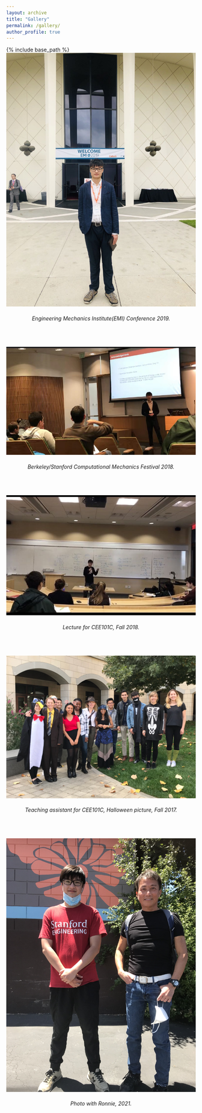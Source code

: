 ```yaml
---
layout: archive
title: "Gallery"
permalink: /gallery/
author_profile: true
---
```


{% include base_path %}  
<img src="/images/EMI.jpg"/>  
<h6 align="center">
Engineering Mechanics Institute(EMI) Conference 2019.  
</h6>
<br>  
<br>

<img src="/images/Seminar.jpg"/>  
<h6 align="center">
Berkeley/Stanford Computational Mechanics Festival 2018.  
</h6>
<br>
<br>

<img src="/images/Teaching.jpg"/>  
<h6 align="center">
Lecture for CEE101C, Fall 2018.  
</h6>
<br>
<br>

<img src="/images/Halloween2017d.jpeg"/>  
<h6 align="center">
Teaching assistant for CEE101C, Halloween picture, Fall 2017.  
</h6>
<br>
<br>

<img src="/images/WithRonnie.jpeg"/>  
<h6 align="center">
Photo with Ronnie, 2021.  
</h6>

